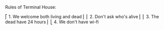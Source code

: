 Rules of Terminal House:

⎡ 1. We welcome both living and dead
⎢
⎢ 2. Don't ask who's alive
⎢
⎢ 3. The dead have 24 hours
⎢
⎣ 4. We don't have wi-fi
